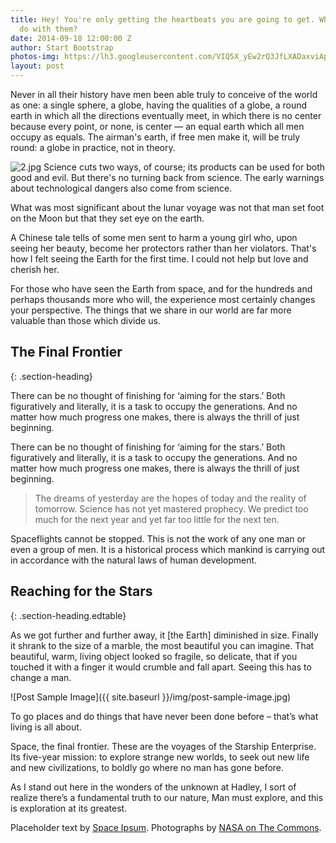 ```yaml
---
title: Hey! You're only getting the heartbeats you are going to get. What will you
  do with them?
date: 2014-09-18 12:00:00 Z
author: Start Bootstrap
photos-img: https://lh3.googleusercontent.com/VIQ5X_yEw2rQ3JfLXADaxviAp22NEOqRq3qLrKWO_IDkumsGgEmk2atusbRFee_0xrJyWP4T2uY=w1680-e30
layout: post
---
```


Never in all their history have men been able truly to conceive of the world as one: a single sphere, a globe, having the qualities of a globe, a round earth in which all the directions eventually meet, in which there is no center because every point, or none, is center — an equal earth which all men occupy as equals. The airman's earth, if free men make it, will be truly round: a globe in practice, not in theory.

![2.jpg](//lh3.googleusercontent.com/0XgrG8EURnFRXFWNzBqhkI-Bb1GRKz7LEklzgzqXGNCyYhtcfzPcvkmDxYuPgGLOJUQJ-45fzKM=s0-e30) Science cuts two ways, of course; its products can be used for both good and evil. But there's no turning back from science. The early warnings about technological dangers also come from science.

What was most significant about the lunar voyage was not that man set foot on the Moon but that they set eye on the earth.

A Chinese tale tells of some men sent to harm a young girl who, upon seeing her beauty, become her protectors rather than her violators. That's how I felt seeing the Earth for the first time. I could not help but love and cherish her.

For those who have seen the Earth from space, and for the hundreds and perhaps thousands more who will, the experience most certainly changes your perspective. The things that we share in our world are far more valuable than those which divide us.

## The Final Frontier
{: .section-heading}

There can be no thought of finishing for ‘aiming for the stars.’ Both figuratively and literally, it is a task to occupy the generations. And no matter how much progress one makes, there is always the thrill of just beginning.

There can be no thought of finishing for ‘aiming for the stars.’ Both figuratively and literally, it is a task to occupy the generations. And no matter how much progress one makes, there is always the thrill of just beginning.

> The dreams of yesterday are the hopes of today and the reality of tomorrow. Science has not yet mastered prophecy. We predict too much for the next year and yet far too little for the next ten.

Spaceflights cannot be stopped. This is not the work of any one man or even a group of men. It is a historical process which mankind is carrying out in accordance with the natural laws of human development.

## Reaching for the Stars
{: .section-heading.edtable}

As we got further and further away, it [the Earth] diminished in size. Finally it shrank to the size of a marble, the most beautiful you can imagine. That beautiful, warm, living object looked so fragile, so delicate, that if you touched it with a finger it would crumble and fall apart. Seeing this has to change a man.

![Post Sample Image]({{ site.baseurl }}/img/post-sample-image.jpg)

To go places and do things that have never been done before – that’s what living is all about.

Space, the final frontier. These are the voyages of the Starship Enterprise. Its five-year mission: to explore strange new worlds, to seek out new life and new civilizations, to boldly go where no man has gone before.

As I stand out here in the wonders of the unknown at Hadley, I sort of realize there’s a fundamental truth to our nature, Man must explore, and this is exploration at its greatest.

Placeholder text by [Space Ipsum](http://spaceipsum.com/). Photographs by [NASA on The Commons](https://www.flickr.com/photos/nasacommons/).